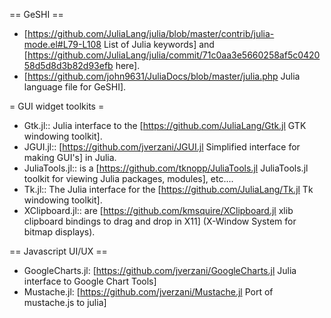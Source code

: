 == GeSHI ==
* [https://github.com/JuliaLang/julia/blob/master/contrib/julia-mode.el#L79-L108 List of Julia keywords] and [https://github.com/JuliaLang/julia/commit/71c0aa3e5660258af5c042058d5d8d3b82d93efb here].
* [https://github.com/john9631/JuliaDocs/blob/master/julia.php Julia language file for GeSHI].

= GUI widget toolkits =
* Gtk.jl:: Julia interface to the [https://github.com/JuliaLang/Gtk.jl GTK windowing toolkit].
* JGUI.jl:: [https://github.com/jverzani/JGUI.jl Simplified interface for making GUI's] in Julia.
* JuliaTools.jl:: is a [https://github.com/tknopp/JuliaTools.jl JuliaTools.jl toolkit for viewing Julia packages, modules], etc....
* Tk.jl:: The Julia interface for the [https://github.com/JuliaLang/Tk.jl Tk windowing toolkit].
* XClipboard.jl:: are [https://github.com/kmsquire/XClipboard.jl xlib clipboard bindings to drag and drop in X11] (X-Window System for bitmap displays). 


== Javascript UI/UX ==
* GoogleCharts.jl: [https://github.com/jverzani/GoogleCharts.jl Julia interface to Google Chart Tools]
* Mustache.jl: [https://github.com/jverzani/Mustache.jl Port of mustache.js to julia]


